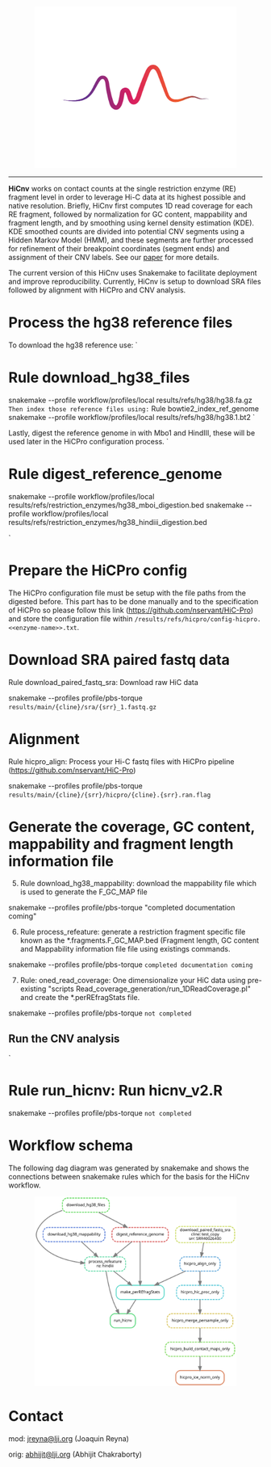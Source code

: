 <p align="center">
  <img src="https://raw.githubusercontent.com/joreynajr/HiCnv/master/images/vecteezy_soundwave_585767/sarmi1-03.jpg" width="400"/>
</p>

---

**HiCnv** works on contact counts at the single restriction enzyme (RE) fragment level in order to leverage Hi-C data at its highest possible and native resolution. Briefly, HiCnv first computes 1D read coverage for each RE fragment, followed by normalization for GC content, mappability and fragment length, and by smoothing using kernel density estimation (KDE). KDE smoothed counts are divided into potential CNV segments using a Hidden Markov Model (HMM), and these segments are further processed for refinement of their breakpoint coordinates (segment ends) and assignment of their CNV labels. See our [paper](https://academic.oup.com/bioinformatics/article/34/2/338/4557186) for more details.

The current version of this HiCnv uses Snakemake to facilitate deployment and improve reproducibility. Currently, HiCnv is setup to download SRA files followed by alignment with HiCPro and CNV analysis. 

# Process the hg38 reference files
To download the hg38 reference use: 
`
# Rule download_hg38_files
snakemake --profile workflow/profiles/local results/refs/hg38/hg38.fa.gz
`
Then index those reference files using:
`
Rule bowtie2_index_ref_genome
snakemake --profile workflow/profiles/local results/refs/hg38/hg38.1.bt2
`

Lastly, digest the reference genome in with Mbo1 and HindIII, these will be used
later in the HiCPro configuration process.
`
# Rule digest_reference_genome
snakemake --profile workflow/profiles/local results/refs/restriction_enzymes/hg38_mboi_digestion.bed
snakemake --profile workflow/profiles/local results/refs/restriction_enzymes/hg38_hindiii_digestion.bed

`

# Prepare the HiCPro config
The HiCPro configuration file must be setup with the file paths from the digested before. This 
part has to be done manually and to the specification of HiCPro so please follow this link (https://github.com/nservant/HiC-Pro)
and store the configuration file within `/results/refs/hicpro/config-hicpro.<<enzyme-name>>.txt`.

# Download SRA paired fastq data
Rule download_paired_fastq_sra: Download raw HiC data

snakemake --profiles profile/pbs-torque `results/main/{cline}/sra/{srr}_1.fastq.gz`

# Alignment
Rule hicpro_align: Process your Hi-C fastq files with HiCPro pipeline (https://github.com/nservant/HiC-Pro)

snakemake --profiles profile/pbs-torque `results/main/{cline}/{srr}/hicpro/{cline}.{srr}.ran.flag`

# Generate the coverage, GC content, mappability and fragment length information file

5) Rule download_hg38_mappability: download the mappability file which is used to
generate the F_GC_MAP file

snakemake --profiles profile/pbs-torque "completed documentation coming"

6) Rule process_refeature: generate a restriction fragment specific file known as the
*.fragments.F_GC_MAP.bed (Fragment length, GC content and Mappability information file
file using existings commands.

snakemake --profiles profile/pbs-torque `completed documentation coming`

7) Rule: oned_read_coverage: One dimensionalize your HiC data using pre-existing
"scripts Read_coverage_generation/run_1DReadCoverage.pl" and create the *.perREfragStats file.

snakemake --profiles profile/pbs-torque `not completed`

## Run the CNV analysis

`
# Rule run_hicnv: Run hicnv_v2.R
snakemake --profiles profile/pbs-torque `not completed`

# Workflow schema
The following dag diagram was generated by snakemake and shows the connections between snakemake rules which for the basis for the HiCnv workflow.
<p align="center">
  <img src="https://raw.githubusercontent.com/joreynajr/HiCnv/master/images/graph.svg" width="400"/>
</p>


# Contact

mod: jreyna@lji.org (Joaquin Reyna)

orig: abhijit@lji.org (Abhijit Chakraborty)
